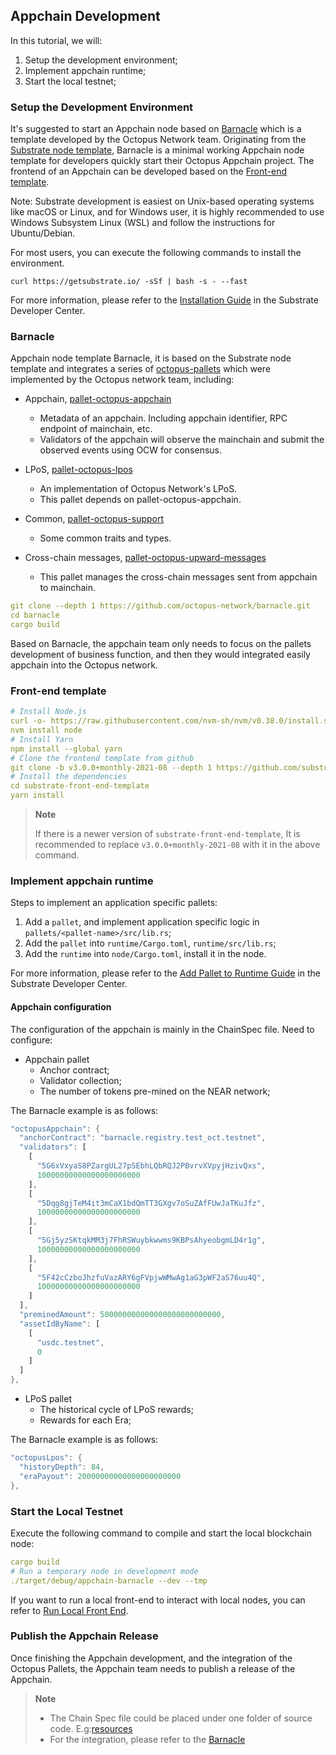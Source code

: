 ## Appchain Development

In this tutorial, we will:

1. Setup the development environment;
2. Implement appchain runtime;
3. Start the local testnet;

### Setup the Development Environment

It's suggested to start an Appchain node based on [Barnacle](https://github.com/octopus-network/barnacle) which is a template developed by the Octopus Network team. Originating from the [Substrate node template](https://github.com/substrate-developer-hub/substrate-node-template), Barnacle is a minimal working Appchain node template for developers quickly start their Octopus Appchain project. The frontend of an Appchain can be developed based on the [Front-end template](https://github.com/substrate-developer-hub/substrate-front-end-template).

Note: Substrate development is easiest on Unix-based operating systems like macOS or Linux, and for Windows user, it is highly recommended to use Windows Subsystem Linux (WSL) and follow the instructions for Ubuntu/Debian.

For most users, you can execute the following commands to install the environment.

`curl https://getsubstrate.io/ -sSf | bash -s - --fast`

For more information, please refer to the [Installation Guide](https://substrate.dev/docs/en/knowledgebase/getting-started/) in the Substrate Developer Center.

### Barnacle

Appchain node template Barnacle, it is based on the Substrate node template and integrates a series of [octopus-pallets](https://github.com/octopus-network/octopus-pallets) which were implemented by the Octopus network team, including:

* Appchain, [pallet-octopus-appchain](https://github.com/octopus-network/octopus-pallets/tree/main/appchain)
    - Metadata of an appchain. Including appchain identifier, RPC endpoint of mainchain, etc.
    - Validators of the appchain will observe the mainchain and submit the observed events using OCW for consensus.

* LPoS, [pallet-octopus-lpos](https://github.com/octopus-network/octopus-pallets/tree/main/lpos)
    - An implementation of Octopus Network's LPoS.
    - This pallet depends on pallet-octopus-appchain.

* Common, [pallet-octopus-support](https://github.com/octopus-network/octopus-pallets/tree/main/support)
    - Some common traits and types.

* Cross-chain messages, [pallet-octopus-upward-messages](https://github.com/octopus-network/octopus-pallets/tree/main/upward-messages)
    - This pallet manages the cross-chain messages sent from appchain to mainchain.

```yaml
git clone --depth 1 https://github.com/octopus-network/barnacle.git
cd barnacle
cargo build
```

Based on Barnacle, the appchain team only needs to focus on the pallets development of business function, and then they would integrated easily appchain into the Octopus network.

### Front-end template

```yaml
# Install Node.js
curl -o- https://raw.githubusercontent.com/nvm-sh/nvm/v0.38.0/install.sh | bash
nvm install node
# Install Yarn
npm install --global yarn
# Clone the frontend template from github
git clone -b v3.0.0+monthly-2021-08 --depth 1 https://github.com/substrate-developer-hub/substrate-front-end-template
# Install the dependencies
cd substrate-front-end-template
yarn install
```

> **Note**
>
> If there is a newer version of `substrate-front-end-template`, It is recommended to replace `v3.0.0+monthly-2021-08` with it in the above command.

### Implement appchain runtime

Steps to implement an application specific pallets:

1. Add a `pallet`, and implement application specific logic in `pallets/<pallet-name>/src/lib.rs`;
2. Add the `pallet` into `runtime/Cargo.toml`, `runtime/src/lib.rs`;
3. Add the `runtime` into `node/Cargo.toml`, install it in the node.

For more information, please refer to the [Add Pallet to Runtime Guide](https://substrate.dev/docs/en/tutorials/add-a-pallet/) in the Substrate Developer Center.

#### Appchain configuration

The configuration of the appchain is mainly in the ChainSpec file. Need to configure:

* Appchain pallet
    - Anchor contract;
    - Validator collection;
    - The number of tokens pre-mined on the NEAR network;

The Barnacle example is as follows:

```Rust
"octopusAppchain": {
  "anchorContract": "barnacle.registry.test_oct.testnet",
  "validators": [
    [
      "5G6xVxyaS8PZargUL27pSEbhLQbRQJ2PBvrvXVpyjHzivQxs",
      10000000000000000000000
    ],
    [
      "5Dqg8gjTeM4it3mCaX1bdQmTT3GXgv7oSuZAfFUwJaTKuJfz",
      10000000000000000000000
    ],
    [
      "5Gj5yzSKtqkMM3j7FhRSWuybkwwms9KBPsAhyeobgmLD4r1g",
      10000000000000000000000
    ],
    [
      "5F42cCzboJhzfuVazARY6gFVpjwWMwAg1aG3pWF2aS76uu4Q",
      10000000000000000000000
    ]
  ],
  "preminedAmount": 500000000000000000000000000,
  "assetIdByName": [
    [
      "usdc.testnet",
      0
    ]
  ]
},
```

* LPoS pallet
    - The historical cycle of LPoS rewards;
    - Rewards for each Era;

The Barnacle example is as follows:

```Rust
"octopusLpos": {
  "historyDepth": 84,
  "eraPayout": 20000000000000000000000
},
```

### Start the Local Testnet

Execute the following command to compile and start the local blockchain node:

```yaml
cargo build
# Run a temporary node in development mode
./target/debug/appchain-barnacle --dev --tmp
```

If you want to run a local front-end to interact with local nodes, you can refer to [Run Local Front End](https://substrate.dev/docs/en/tutorials/create-your-first-substrate-chain/interact#start-the-front-end-template).

### Publish the Appchain Release

Once finishing the Appchain development, and the integration of the Octopus Pallets, the Appchain team needs to publish a release of the Appchain.

> **Note**
>
> * The Chain Spec file could be placed under one folder of source code. E.g:[resources](https://github.com/octopus-network/barnacle/tree/master/resources)
> * For the integration, please refer to the [Barnacle](https://github.com/octopus-network/barnacle)
